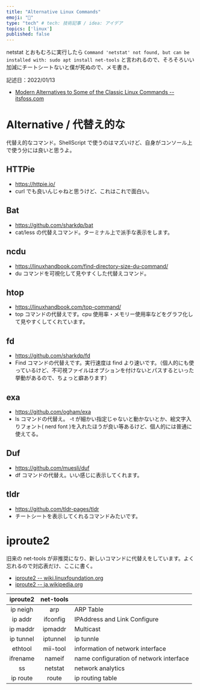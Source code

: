 ```yaml
---
title: "Alternative Linux Commands"
emoji: "🐧"
type: "tech" # tech: 技術記事 / idea: アイデア
topics: ['linux']
published: false
---
```


netstat とおもむろに実行したら `Command 'netstat' not found, but can be installed with: sudo apt install net-tools` と言われるので、そろそろいい加減にチートシートないと僕が死ぬので、メモ書き。

記述日：2022/01/13

- [Modern Alternatives to Some of the Classic Linux Commands -- itsfoss.com ](https://itsfoss.com/legacy-linux-commands-alternatives/)

# Alternative / 代替え的な

代替え的なコマンド。ShellScript で使うのはマズいけど、自身がコンソール上で使う分には良いと思うよ。

## HTTPie

- https://httpie.io/
- curl でも良いんじゃねと思うけど、これはこれで面白い。

## Bat

- https://github.com/sharkdp/bat
- cat/less の代替えコマンド。ターミナル上で派手な表示をします。

## ncdu

- https://linuxhandbook.com/find-directory-size-du-command/
- du コマンドを可視化して見やすくした代替えコマンド。

## htop

- https://linuxhandbook.com/top-command/
- top コマンドの代替えです。cpu 使用率・メモリー使用率などをグラフ化して見やすくしてくれています。

## fd

- https://github.com/sharkdp/fd
- Find コマンドの代替えです。実行速度は find より速いです。（個人的にも使っているけど、不可視ファイルはオプションを付けないとパスするといった挙動があるので、ちょっと癖あります）

## exa

- https://github.com/ogham/exa
- ls コマンドの代替え。 -t が細かい指定じゃないと動かないとか、絵文字入りフォント( nerd font )を入れたほうが良い等あるけど、個人的には普通に使えてる。

## Duf

- https://github.com/muesli/duf
- df コマンドの代替え。いい感じに表示してくれます。

## tldr

- https://github.com/tldr-pages/tldr
- チートシートを表示してくれるコマンドみたいです。

# iproute2

旧来の net-tools が非推奨になり、新しいコマンドに代替えをしています。よく忘れるので対応表だけ、ここに書く。

- [iproute2 -- wiki.linuxfoundation.org](https://wiki.linuxfoundation.org/networking/iproute2)
- [iproute2 -- ja.wikipedia.org](https://ja.wikipedia.org/wiki/Iproute2)

| iproute2 | net-tools | |
| :---: | :---: |:-- |
| ip neigh | arp | ARP Table |
| ip addr | ifconfig | IPAddress and Link Configure |
| ip maddr | ipmaddr | Multicast |
| ip tunnel | iptunnel | ip tunnle |
| ethtool | mii-tool | information of network interface |
| ifrename | nameif | name configuration of network interface |
| ss | netstat | network analytics |
| ip route | route | ip routing table |

